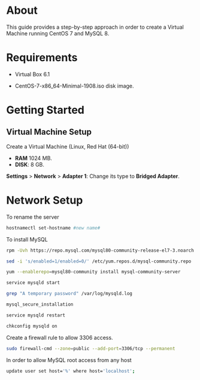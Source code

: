 # About

This guide provides a step-by-step approach in order to create a Virtual Machine running CentOS 7 and MySQL 8.

# Requirements

* Virtual Box 6.1

* CentOS-7-x86_64-Minimal-1908.iso disk image.

# Getting Started

## Virtual Machine Setup

Create a Virtual Machine (Linux, Red Hat (64-bit))
* **RAM** 1024 MB.
* **DISK**: 8 GB.

**Settings** > **Network** > **Adapter 1**: Change its type to **Bridged Adapter**.

# Network Setup

To rename the server
```bash
hostnamectl set-hostname #new name#
```

To install MySQL
```bash
rpm -Uvh https://repo.mysql.com/mysql80-community-release-el7-3.noarch.rpm

sed -i 's/enabled=1/enabled=0/' /etc/yum.repos.d/mysql-community.repo

yum --enablerepo=mysql80-community install mysql-community-server

service mysqld start

grep "A temporary password" /var/log/mysqld.log

mysql_secure_installation

service mysqld restart

chkconfig mysqld on
```

Create a firewall rule to allow 3306 access.
```bash
sudo firewall-cmd --zone=public --add-port=3306/tcp --permanent
```

In order to allow MySQL root access from any host
```bash
update user set host='%' where host='localhost';
```